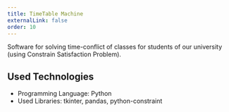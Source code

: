```yaml
---
title: TimeTable Machine
externalLink: false
order: 10
---
```


Software for solving time-conflict of classes for students of our university (using Constrain Satisfaction Problem).

## Used Technologies
* Programming Language: Python
* Used Libraries: tkinter, pandas, python-constraint

<br/>